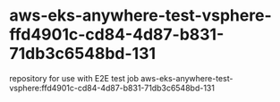 # aws-eks-anywhere-test-vsphere-ffd4901c-cd84-4d87-b831-71db3c6548bd-131
repository for use with E2E test job aws-eks-anywhere-test-vsphere:ffd4901c-cd84-4d87-b831-71db3c6548bd-131
